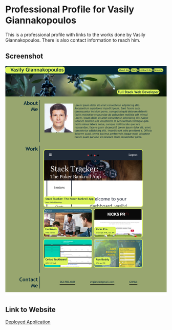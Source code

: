 # Professional Profile for Vasily Giannakopoulos

This is a professional profile with links to the works done by Vasily Giannakopoulos. There is also contact information to reach him.

## Screenshot

![ScreenShot](./image/screenshot.PNG)

## Link to Website

[Deployed Application](https://vasilyg10.github.io/professional-profile/)